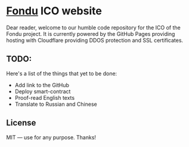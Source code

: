 # [Fondu](https://fondu.io) ICO website
Dear reader, welcome to our humble code repository for the ICO of the Fondu project. It is currently powered by the GitHub Pages providing hosting with Cloudflare providing DDOS protection and SSL certificates.

## TODO:
Here's a list of the things that yet to be done:
* Add link to the GitHub
* Deploy smart-contract
* Proof-read English texts
* Translate to Russian and Chinese

## License
MIT — use for any purpose. Thanks!